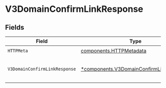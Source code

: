 # V3DomainConfirmLinkResponse


## Fields

| Field                                                                                             | Type                                                                                              | Required                                                                                          | Description                                                                                       | Example                                                                                           |
| ------------------------------------------------------------------------------------------------- | ------------------------------------------------------------------------------------------------- | ------------------------------------------------------------------------------------------------- | ------------------------------------------------------------------------------------------------- | ------------------------------------------------------------------------------------------------- |
| `HTTPMeta`                                                                                        | [components.HTTPMetadata](../../models/components/httpmetadata.md)                                | :heavy_check_mark:                                                                                | N/A                                                                                               |                                                                                                   |
| `V3DomainConfirmLinkResponse`                                                                     | [*components.V3DomainConfirmLinkResponse](../../models/components/v3domainconfirmlinkresponse.md) | :heavy_minus_sign:                                                                                | V3DomainConfirmLinkResponse                                                                       | {<br/>"success": true<br/>}                                                                       |